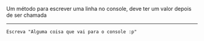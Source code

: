 Um método para escrever uma linha no console, deve ter um valor
depois de ser chamada

---

```
Escreva "Alguma coisa que vai para o console :p"
```
